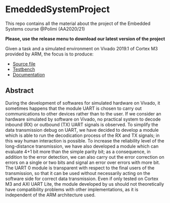 # EmeddedSystemProject
This repo contains all the material about the project of the Embedded Systems course @Polimi (AA2020/21)

**Please, use the release menu to download our latest version of the project**

Given a task and a simulated environment on Vivado 2019.1 of Cortex M3 provided by ARM, the focus is to produce:
* [Source file](https://github.com/bertox94/m3verilog/blob/main/sources/source.sv)
* [Testbench](https://github.com/bertox94/m3verilog/blob/main/sources/tb_m3_for_arty.v)
* [Documentation](https://github.com/bertox94/m3verilog/blob/main/Tiraboschi-Vogrig-ES1-EN.pdf)

## Abstract
During the development of softwares for simulated hardware on Vivado, it sometimes happens that the module UART is chosen to carry out communications to other devices rather than to the user. If we consider an hardware simulated by software on Vivado, no practical system to decode inbound (RX) or outbound (TX) UART signals is observed. To simplify the data transmission debug on UART, we have decided to develop a module which is able to run the decodication process of the RX and TX signals; in this way human interaction is possible. To increase the reliability level of the long-distance transmission, we have also developed a module which can evaluate 4+1 bit more than the simple parity bit; as a consequence, in addition to the error detection, we can also carry out the error correction on errors on a single or two bits and signal an error over errors with more bit. The UART 0 module is transparent with respect to the final users of the transmission, so that it can be used without necessarily acting on the software side for correct data transmission. Even if only tested on Cortex M3 and AXI UART Lite, the module developed by us should not theoretically have compatibility problems with other implementations, as it is independent of the ARM architecture used.
